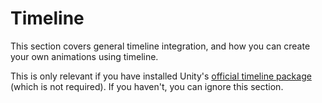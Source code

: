 <link rel="stylesheet" type="text/css" href="../styles.css">

# Timeline
This section covers general timeline integration, and how you can create your own animations using timeline.

This is only relevant if you have installed Unity's [official timeline package](https://docs.unity3d.com/Packages/com.unity.timeline@1.2/manual/index.html) (which is not required). 
If you haven't, you can ignore this section.